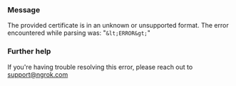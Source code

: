 
### Message
The provided certificate is in an unknown or unsupported format. The error encountered while parsing was: "`&lt;ERROR&gt;`"

### Further help
If you're having trouble resolving this error, please reach out to [support@ngrok.com](mailto:support@ngrok.com?subject=Help%20with%20ERR_NGROK_1900)

